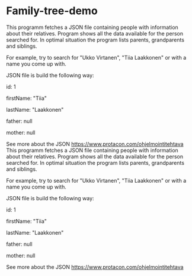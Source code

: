 # Family-tree-demo
This programm fetches a JSON file containing people with information about their relatives. Program shows all the data available for the person searched for. In optimal situation the program lists parents, grandparents and siblings.

For example, try to search for "Ukko Virtanen", "Tiia Laakkonen" or with a name you come up with.

JSON file is build the following way:

  id: 1

  firstName: "Tiia"

  lastName: "Laakkonen"

  father: null

  mother: null

See more about the JSON https://www.protacon.com/ohjelmointitehtava
This programm fetches a JSON file containing people with information about their relatives. Program shows all the data available for the person searched for. In optimal situation the program lists parents, grandparents and siblings.

For example, try to search for "Ukko Virtanen", "Tiia Laakkonen" or with a name you come up with.

JSON file is build the following way:

  id: 1

  firstName: "Tiia"

  lastName: "Laakkonen"

  father: null

  mother: null

See more about the JSON https://www.protacon.com/ohjelmointitehtava
